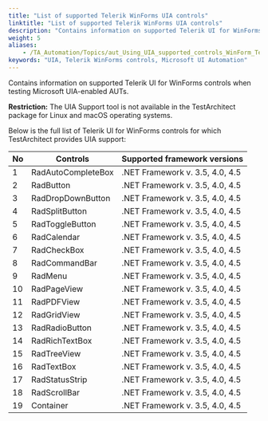 ```yaml
--- 
title: "List of supported Telerik WinForms UIA controls"
linktitle: "List of supported Telerik WinForms UIA controls"
description: "Contains information on supported Telerik UI for WinForms controls when testing Microsoft UIA-enabled AUTs."
weight: 5
aliases: 
    - /TA_Automation/Topics/aut_Using_UIA_supported_controls_WinForm_Telerik.html
keywords: "UIA, Telerik WinForms controls, Microsoft UI Automation"
---
```


Contains information on supported Telerik UI for WinForms controls when testing Microsoft UIA-enabled AUTs.

**Restriction:** The UIA Support tool is not available in the TestArchitect package for Linux and macOS operating systems.

Below is the full list of Telerik UI for WinForms controls for which TestArchitect provides UIA support:

|No|Controls|Supported framework versions|
|--|--------|----------------------------|
|1|RadAutoCompleteBox|.NET Framework v. 3.5, 4.0, 4.5|
|2|RadButton|.NET Framework v. 3.5, 4.0, 4.5|
|3|RadDropDownButton|.NET Framework v. 3.5, 4.0, 4.5|
|4|RadSplitButton|.NET Framework v. 3.5, 4.0, 4.5|
|5|RadToggleButton|.NET Framework v. 3.5, 4.0, 4.5|
|6|RadCalendar|.NET Framework v. 3.5, 4.0, 4.5|
|7|RadCheckBox|.NET Framework v. 3.5, 4.0, 4.5|
|8|RadCommandBar|.NET Framework v. 3.5, 4.0, 4.5|
|9|RadMenu|.NET Framework v. 3.5, 4.0, 4.5|
|10|RadPageView|.NET Framework v. 3.5, 4.0, 4.5|
|11|RadPDFView|.NET Framework v. 3.5, 4.0, 4.5|
|12|RadGridView|.NET Framework v. 3.5, 4.0, 4.5|
|13|RadRadioButton|.NET Framework v. 3.5, 4.0, 4.5|
|14|RadRichTextBox|.NET Framework v. 3.5, 4.0, 4.5|
|15|RadTreeView|.NET Framework v. 3.5, 4.0, 4.5|
|16|RadTextBox|.NET Framework v. 3.5, 4.0, 4.5|
|17|RadStatusStrip|.NET Framework v. 3.5, 4.0, 4.5|
|18|RadScrollBar|.NET Framework v. 3.5, 4.0, 4.5|
|19|Container|.NET Framework v. 3.5, 4.0, 4.5|




